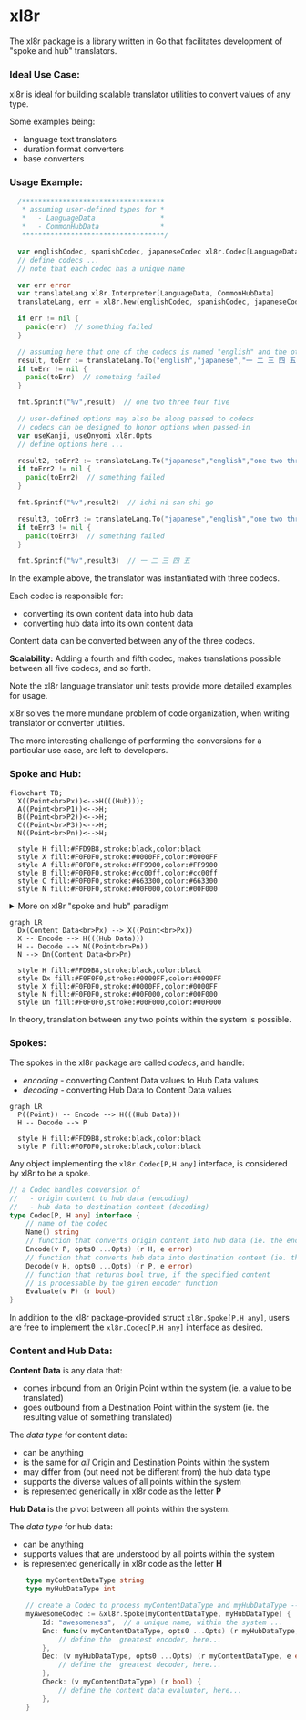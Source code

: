# xl8r

The xl8r package is a library written in Go that facilitates development of "spoke and hub" translators.

### Ideal Use Case:

xl8r is ideal for building scalable translator utilities to convert values of any type.

Some examples being:
- language text translators
- duration format converters
- base converters

### Usage Example:

```go
  /***********************************
   * assuming user-defined types for *
   *   - LanguageData                *
   *   - CommonHubData               *
   ***********************************/

  var englishCodec, spanishCodec, japaneseCodec xl8r.Codec[LanguageData, CommonHubData]
  // define codecs ...
  // note that each codec has a unique name

  var err error
  var translateLang xl8r.Interpreter[LanguageData, CommonHubData]
  translateLang, err = xl8r.New(englishCodec, spanishCodec, japaneseCodec)

  if err != nil {
    panic(err)  // something failed
  }

  // assuming here that one of the codecs is named "english" and the other is named "japanese"
  result, toErr := translateLang.To("english","japanese","一 二 三 四 五")
  if toErr != nil {
    panic(toErr)  // something failed
  }

  fmt.Sprintf("%v",result)  // one two three four five

  // user-defined options may also be along passed to codecs
  // codecs can be designed to honor options when passed-in
  var useKanji, useOnyomi xl8r.Opts
  // define options here ...

  result2, toErr2 := translateLang.To("japanese","english","one two three four five", useOnyomi)
  if toErr2 != nil {
    panic(toErr2)  // something failed
  }

  fmt.Sprintf("%v",result2)  // ichi ni san shi go

  result3, toErr3 := translateLang.To("japanese","english","one two three four five", useKanji)
  if toErr3 != nil {
    panic(toErr3)  // something failed
  }

  fmt.Sprintf("%v",result3)  // 一 二 三 四 五

```

In the example above, the translator was instantiated with three codecs.

Each codec is responsible for:
- converting its own content data into hub data
- converting hub data into its own content data

Content data can be converted between any of the three codecs.

**Scalability:**
Adding a fourth and fifth codec, makes translations possible between all five codecs, and so forth.

Note the xl8r language translator unit tests provide more detailed examples for usage.

xl8r solves the more mundane problem of code organization, when writing translator or converter utilities.

The more interesting challenge of performing the conversions for a particular use case, are left to developers.

### Spoke and Hub:
```mermaid
flowchart TB;
  X((Point<br>Px))<-->H(((Hub)));
  A((Point<br>P1))<-->H;
  B((Point<br>P2))<-->H;
  C((Point<br>P3))<-->H;
  N((Point<br>Pn))<-->H;

  style H fill:#FFD9B8,stroke:black,color:black
  style X fill:#F0F0F0,stroke:#0000FF,color:#0000FF
  style A fill:#F0F0F0,stroke:#FF9900,color:#FF9900
  style B fill:#F0F0F0,stroke:#cc00ff,color:#cc00ff
  style C fill:#F0F0F0,stroke:#663300,color:#663300
  style N fill:#F0F0F0,stroke:#00F000,color:#00F000

```
<details>

<summary>More on xl8r "spoke and hub" paradigm</summary>

In this paradigm, each point represents a different Origin and/or Destination for data translations.

For example, some content may be translated from `Point P1` to `Point P3`, where:
- `Point P1` is called "english"
- `Point P3` is called "spanish"
- the content to be translated is the value `string` "four"

In this example (and the `xl8r` package), `Point P1` is considered as the _Origin_ and `Point P3` as the _Destination_.

The _Hub_ represents a commonality between _all points_ in the system.
- the hub data, in this example, is the value `int` 4

The _Spoke_ represents the path to and from `Point` and `Hub`.
- from `Point` (_Origin_) to `Hub`, "content data" is converted to "hub data"  (ie. _Encoded_)
- from `Hub` to `Point` (_Destination_), "hub data" is converted to "content data"  (ie. _Decoded_)

Summarizing the "english" to "spanish" translation, in _spoke and hub_ terms:
- from "english": (`Point P1`) convert value `string` "four" to value `int` 4 (`Hub`)
- to "spanish": (`Hub`) convert value `int` 4 to value `string` "cuatro" (`Point P3`)

</details>

```mermaid
graph LR
  Dx(Content Data<br>Px) --> X((Point<br>Px))
  X -- Encode --> H(((Hub Data)))
  H -- Decode --> N((Point<br>Pn))
  N --> Dn(Content Data<br>Pn)

  style H fill:#FFD9B8,stroke:black,color:black
  style Dx fill:#F0F0F0,stroke:#0000FF,color:#0000FF
  style X fill:#F0F0F0,stroke:#0000FF,color:#0000FF
  style N fill:#F0F0F0,stroke:#00F000,color:#00F000
  style Dn fill:#F0F0F0,stroke:#00F000,color:#00F000
```

In theory, translation between any two points within the system is possible.

### Spokes:

The spokes in the xl8r package are called _codecs_, and handle:
- _encoding_ - converting Content Data values to Hub Data values
- _decoding_ - converting Hub Data to Content Data values

```mermaid
graph LR
  P((Point)) -- Encode --> H(((Hub Data)))
  H -- Decode --> P

  style H fill:#FFD9B8,stroke:black,color:black
  style P fill:#F0F0F0,stroke:black,color:black
```

Any object implementing the `xl8r.Codec[P,H any]` interface, is considered by xl8r to be a spoke.

```go
// a Codec handles conversion of
//   - origin content to hub data (encoding)
//   - hub data to destination content (decoding)
type Codec[P, H any] interface {
	// name of the codec
	Name() string
	// function that converts origin content into hub data (ie. the encoder)
	Encode(v P, opts0 ...Opts) (r H, e error)
	// function that converts hub data into destination content (ie. the decoder)
	Decode(v H, opts0 ...Opts) (r P, e error)
	// function that returns bool true, if the specified content
	// is processable by the given encoder function
	Evaluate(v P) (r bool)
}
```

In addition to the xl8r package-provided struct `xl8r.Spoke[P,H any]`, users are free to implement the `xl8r.Codec[P,H any]` interface as desired.

### Content and Hub Data:

**Content Data** is any data that:
- comes inbound from an Origin Point within the system (ie. a value to be translated)
- goes outbound from a Destination Point within the system (ie. the resulting value of something translated)

The _data type_ for content data:
- can be anything
- is the same for _all_ Origin and Destination Points within the system
- may differ from (but need not be different from) the hub data type
- supports the diverse values of all points within the system
- is represented generically in xl8r code as the letter **P**

**Hub Data** is the pivot between all points within the system.

The _data type_ for hub data:
- can be anything
- supports values that are understood by all points within the system
- is represented generically in xl8r code as the letter **H**
  
```go
	type myContentDataType string
	type myHubDataType int

	// create a Codec to process myContentDataType and myHubDataType -- xl8r.Spoke[P,H any]
	myAwesomeCodec := &xl8r.Spoke[myContentDataType, myHubDataType] {
		Id: "awesomeness",	// a unique name, within the system ...
		Enc: func(v myContentDataType, opts0 ...Opts) (r myHubDataType, e error) {
			// define the  greatest encoder, here...
		},
		Dec: (v myHubDataType, opts0 ...Opts) (r myContentDataType, e error) {
			// define the  greatest decoder, here...
		},
		Check: (v myContentDataType) (r bool) {
			// define the content data evaluator, here...
		},
	}
```


